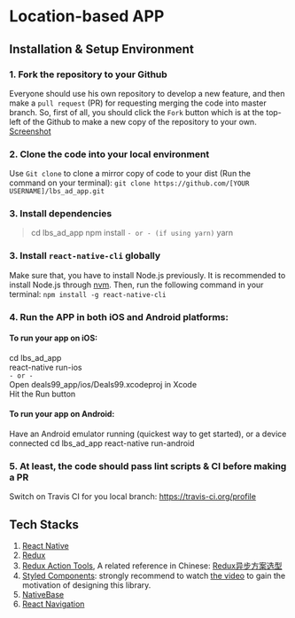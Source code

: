 # Location-based APP
## Installation & Setup Environment
### 1. Fork the repository to your Github
Everyone should use his own repository to develop a new feature, and then make a `pull request` (PR) for requesting merging the code into master branch. So, first of all, you should click the `Fork` button which is at the top-left of the Github to make a new copy of the repository to your own.
[Screenshot](https://drive.google.com/open?id=0B7nEHGVPFeE9dG5tc1VQdmJKbkk)

### 2. Clone the code into your local environment
Use `Git clone` to clone a mirror copy of code to your dist (Run the command on your terminal):
`git clone https://github.com/[YOUR USERNAME]/lbs_ad_app.git`

### 3. Install dependencies
> cd lbs_ad_app
> npm install
> `- or - (if using yarn)`
> yarn

### 3. Install `react-native-cli` globally
Make sure that, you have to install Node.js previously. It is recommended to install Node.js through [nvm](https://github.com/creationix/nvm). Then, run the following command in your terminal:
`npm install -g react-native-cli`

### 4. Run the APP in both iOS and Android platforms:
#### To run your app on iOS:
>
cd lbs_ad_app<br>
react-native run-ios<br>
`- or -`<br>
Open deals99_app/ios/Deals99.xcodeproj in Xcode<br>
Hit the Run button

#### To run your app on Android:
>
Have an Android emulator running (quickest way to get started), or a device connected
cd lbs_ad_app
react-native run-android


### 5. At least, the code should pass lint scripts & CI before making a PR
Switch on Travis CI for you local branch: https://travis-ci.org/profile

## Tech Stacks
1. [React Native](https://facebook.github.io/react-native/)
2. [Redux](http://redux.js.org/)
3. [Redux Action Tools](https://github.com/kpaxqin/redux-action-tools), A related reference in Chinese: [Redux异步方案选型](http://react-china.org/t/redux/8761)  
4. [Styled Components](https://www.styled-components.com/): strongly recommend to watch [the video](https://youtu.be/bIK2NwoK9xk) to gain the motivation of designing this library.
5. [NativeBase](https://docs.nativebase.io/)
6. [React Navigation](https://reactnavigation.org/)
